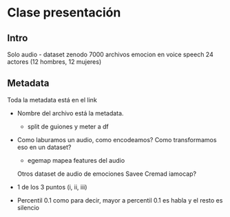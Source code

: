 # Clase presentación

## Intro

Solo audio - dataset zenodo
7000 archivos
emocion en voice speech
24 actores (12 hombres, 12 mujeres)

## Metadata 

Toda la metadata está en el link
- Nombre del archivo está la metadata.
	- split de guiones y meter a df

- Como laburamos un audio, como encodeamos? Como transformamos eso en un dataset?
	- egemap mapea features del audio
	
	
	Otros dataset de audio de emociones 
	Savee
	Cremad
	iamocap?
	
	
- 1 de los 3 puntos (i, ii, iii)

- Percentil 0.1 como para decir, mayor a percentil 0.1 es habla y el resto es silencio

